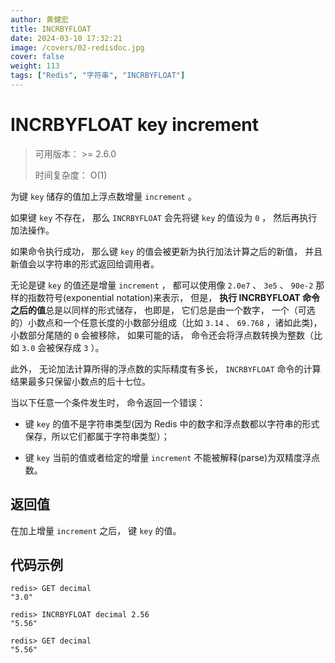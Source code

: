 ```yaml
---
author: 黄健宏
title: INCRBYFLOAT
date: 2024-03-10 17:32:21
image: /covers/02-redisdoc.jpg
cover: false
weight: 113
tags: ["Redis", "字符串", "INCRBYFLOAT"]
---
```


# INCRBYFLOAT key increment

> 可用版本： >= 2.6.0
> 
> 时间复杂度： O(1)

为键 `key` 储存的值加上浮点数增量 `increment` 。

如果键 `key` 不存在， 那么 `INCRBYFLOAT` 会先将键 `key` 的值设为 `0` ， 然后再执行加法操作。

如果命令执行成功， 那么键 `key` 的值会被更新为执行加法计算之后的新值， 并且新值会以字符串的形式返回给调用者。

无论是键 `key` 的值还是增量 `increment` ， 都可以使用像 `2.0e7` 、 `3e5` 、 `90e-2` 那样的指数符号(exponential notation)来表示， 但是， **执行 INCRBYFLOAT 命令之后的值**总是以同样的形式储存， 也即是， 它们总是由一个数字， 一个（可选的）小数点和一个任意长度的小数部分组成（比如 `3.14` 、 `69.768` ，诸如此类)， 小数部分尾随的 `0` 会被移除， 如果可能的话， 命令还会将浮点数转换为整数（比如 `3.0` 会被保存成 `3` ）。

此外， 无论加法计算所得的浮点数的实际精度有多长， `INCRBYFLOAT` 命令的计算结果最多只保留小数点的后十七位。

当以下任意一个条件发生时， 命令返回一个错误：

- 键 `key` 的值不是字符串类型(因为 Redis 中的数字和浮点数都以字符串的形式保存，所以它们都属于字符串类型）；
    
- 键 `key` 当前的值或者给定的增量 `increment` 不能被解释(parse)为双精度浮点数。
    

## 返回值

在加上增量 `increment` 之后， 键 `key` 的值。

## 代码示例

```shell
redis> GET decimal
"3.0"

redis> INCRBYFLOAT decimal 2.56
"5.56"

redis> GET decimal
"5.56"
```